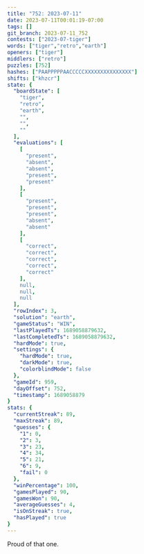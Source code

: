 ```yaml
---
title: "752: 2023-07-11"
date: 2023-07-11T00:01:19-07:00
tags: []
git_branch: 2023-07-11_752
contests: ["2023-07-tiger"]
words: ["tiger","retro","earth"]
openers: ["tiger"]
middlers: ["retro"]
puzzles: [752]
hashes: ["PAAPPPPPAACCCCCXXXXXXXXXXXXXXX"]
shifts: ["khzcr"]
state: {
  "boardState": [
    "tiger",
    "retro",
    "earth",
    "",
    "",
    ""
  ],
  "evaluations": [
    [
      "present",
      "absent",
      "absent",
      "present",
      "present"
    ],
    [
      "present",
      "present",
      "present",
      "absent",
      "absent"
    ],
    [
      "correct",
      "correct",
      "correct",
      "correct",
      "correct"
    ],
    null,
    null,
    null
  ],
  "rowIndex": 3,
  "solution": "earth",
  "gameStatus": "WIN",
  "lastPlayedTs": 1689058879632,
  "lastCompletedTs": 1689058879632,
  "hardMode": true,
  "settings": {
    "hardMode": true,
    "darkMode": true,
    "colorblindMode": false
  },
  "gameId": 959,
  "dayOffset": 752,
  "timestamp": 1689058879
}
stats: {
  "currentStreak": 89,
  "maxStreak": 89,
  "guesses": {
    "1": 0,
    "2": 3,
    "3": 23,
    "4": 34,
    "5": 21,
    "6": 9,
    "fail": 0
  },
  "winPercentage": 100,
  "gamesPlayed": 90,
  "gamesWon": 90,
  "averageGuesses": 4,
  "isOnStreak": true,
  "hasPlayed": true
}
---
```

<!-- more -->
Proud of that one.
